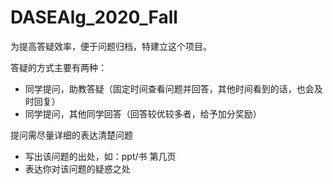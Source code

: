 # DASEAlg_2020_Fall 

为提高答疑效率，便于问题归档，特建立这个项目。

答疑的方式主要有两种：
- 同学提问，助教答疑（固定时间查看问题并回答，其他时间看到的话，也会及时回复）
- 同学提问，其他同学回答（回答较优较多者，给予加分奖励）

提问需尽量详细的表达清楚问题
- 写出该问题的出处，如：ppt/书 第几页
- 表达你对该问题的疑惑之处
